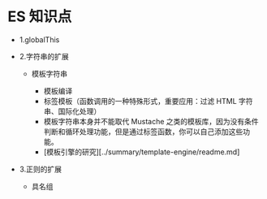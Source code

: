 # ES 知识点

- 1.globalThis
- 2.字符串的扩展

  - 模板字符串

    - 模板编译
    - 标签模板（函数调用的一种特殊形式，重要应用：过滤 HTML 字符串、国际化处理）
    - 模板字符串本身并不能取代 Mustache 之类的模板库，因为没有条件判断和循环处理功能，但是通过标签函数，你可以自己添加这些功能。
    - [模板引擎的研究][../summary/template-engine/readme.md]

- 3.正则的扩展

  - 具名组

